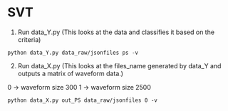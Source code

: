 # SVT

1. Run data_Y.py (This looks at the data and classifies it based on the criteria)

`python data_Y.py data_raw/jsonfiles ps -v`

2. Run data_X.py (This looks at the files_name generated by data_Y and outputs a matrix of waveform data.)

0 -> waveform size 300
1 -> waveform size 2500

`python data_X.py out_PS data_raw/jsonfiles 0 -v`